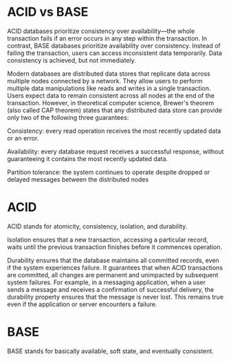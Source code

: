 # ACID vs BASE
ACID databases prioritize consistency over availability—the whole transaction fails if an error occurs in any step within the transaction. 
In contrast, BASE databases prioritize availability over consistency. Instead of failing the transaction, users can access inconsistent data temporarily. 
Data consistency is achieved, but not immediately.

Modern databases are distributed data stores that replicate data across multiple nodes connected by a network. They allow users to perform multiple data manipulations like reads and writes in a single transaction. Users expect data to remain consistent across all nodes at the end of the transaction. However, in theoretical computer science, Brewer's theorem (also called CAP theorem) states that any distributed data store can provide only two of the following three guarantees:

Consistency: every read operation receives the most recently updated data or an error.

Availability: every database request receives a successful response, without guaranteeing it contains the most recently updated data.

Partition tolerance: the system continues to operate despite dropped or delayed messages between the distributed nodes

# ACID 
ACID stands for atomicity, consistency, isolation, and durability.

Isolation ensures that a new transaction, accessing a particular record, waits until the previous transaction finishes before it commences operation.

Durability ensures that the database maintains all committed records, even if the system experiences failure. It guarantees that when ACID transactions are committed, 
all changes are permanent and unimpacted by subsequent system failures. For example, in a messaging application, when a user sends a message and receives a confirmation of successful delivery, 
the durability property ensures that the message is never lost. This remains true even if the application or server encounters a failure.

# BASE
BASE stands for basically available, soft state, and eventually consistent.
